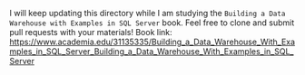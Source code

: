 I will keep updating this directory while I am studying the `Building a Data Warehouse with Examples in SQL Server` book. Feel free to clone and submit pull requests with your materials!
Book link:
https://www.academia.edu/31135335/Building_a_Data_Warehouse_With_Examples_in_SQL_Server_Building_a_Data_Warehouse_With_Examples_in_SQL_Server
